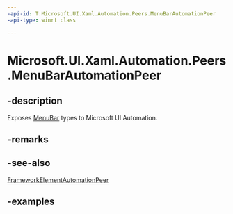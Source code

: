```yaml
---
-api-id: T:Microsoft.UI.Xaml.Automation.Peers.MenuBarAutomationPeer
-api-type: winrt class

---
```

<!-- Class syntax.
public class MenuBarAutomationPeer : FrameworkElementAutomationPeer, FrameworkElementAutomationPeer
-->

# Microsoft.UI.Xaml.Automation.Peers.MenuBarAutomationPeer



## -description

Exposes [MenuBar](menubarautomationpeer.md) types to Microsoft UI Automation.



## -remarks



## -see-also

[FrameworkElementAutomationPeer](/uwp/api/windows.ui.xaml.automation.peers.frameworkelementautomationpeer)


## -examples



